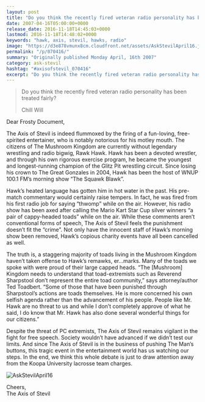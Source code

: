 ```yaml
---
layout: post
title: "Do you think the recently fired veteran radio personality has been treated fairly?"
date: 2007-04-16T05:00:00+0000
release_date: 2016-11-18T14:45:03+0000
lastmod: 2016-11-18T14:48:02+0000
keywords: "hawk, axis, stevil, hawks, radio"
image: "https://d3e878vmunx8cm.cloudfront.net/assets/AskStevilApril16.jpg"
permalink: "/p/070416/"
summary: "Originally published Monday April, 16th 2007"
category: ask-stevil
hashtag: "#axisofstevil_070416"
excerpt: "Do you think the recently fired veteran radio personality has been treated fairly? and other great questions from Monday April, 16th 2007"
---
```


[p01]: https://d3e878vmunx8cm.cloudfront.net/assets/AskStevilApril16.jpg "AskStevilApril16"
> Do you think the recently fired veteran radio personality has been treated fairly?
> 
> Chill Will

Dear Frosty Document,

The Axis of Stevil is indeed flummoxed by the firing of a fun-loving, free-spirited entertainer, who is notably notorious for his motley mouth.  The citizens of The Mushroom Kingdom are currently without legendary wrestling and radio bigwig, Rawk Hawk.  Hawk has been a devoted wrestler, and through his own rigorous exercise program, he became the youngest and longest-running champion of the Glitz Pit wrestling circuit.  Since losing his crown to The Great Gonzales in 2004, Hawk has been the host of WNUP 100.1 FM’s morning show “The Squawk Blawk”.   

Hawk’s heated language has gotten him in hot water in the past.  His pre-match commentary would certainly raise tempers.  In fact, he was fired from his first radio job for saying “thwomp” while on the air.  However, his radio show has been axed after calling the Mario Kart Star Cup silver winners “a pair of cappy-headed toads” while on the air. While these comments aren’t conventional forms of speech, The Axis of Stevil feels the punishment doesn’t fit the “crime”.  Not only have the innocent staff of Hawk’s morning show been removed, Hawk’s copious charity events have all been cancelled as well.

The truth is, a staggering majority of toads living in the Mushroom Kingdom haven’t taken offense to Hawk’s remawks, er…marks. Many of the toads we spoke with were proud of their large capped heads.  “The [Mushroom] Kingdom needs to understand that toad-extremists such as Reverend Sharpstool don’t represent the entire toad community,” says attorney/author Ted Toadbert. “Some of those that have been punished through  Sharpstool’s actions are toads themselves.  He is more concerned his own selfish agenda rather than the advancement of his people.  People like Mr. Hawk are no threat to us and while I don’t completely approve of what he said, I do know that Mr. Hawk has also done several wonderful things for our citizens.”

Despite the threat of  PC extremists, The Axis of Stevil remains vigilant in the fight for free speech.  Society wouldn’t have advanced if we didn’t test our limits.  And since The Axis of Stevil is in the business of pushing The Man’s buttons, this tragic event in the entertainment world has us watching our steps.  In the end, we think this whole debate is just to draw attention away from the Koopa University lacrosse team charges.

![AskStevilApril16][p01]

Cheers,  
The Axis of Stevil
